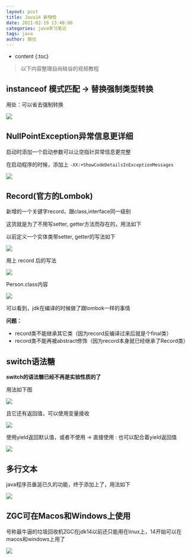 ```yaml
---
layout: post
title: Java14 新特性
date: 2021-02-19 13:48:00
categories: java学习笔记
tags: java
author: 朋也
---
```


* content
{:toc}

> 以下内容整理自尚硅谷的视频教程

## instanceof 模式匹配 -> 替换强制类型转换

用处：可以省去强制转换

![](/assets/images/2021-02-19-13-49-38.png)

## NullPointException异常信息更详细

启动时添加一个启动参数可以让空指针异常信息更完整

在启动程序的时候，添加上 `-XX:+ShowCodeDetailsInExceptionMessages`

![](/assets/images/2021-02-19-13-51-06.png)

## Record(官方的Lombok)

新增的一个关键字record，跟class,interface同一级别

这货就是为了不用写setter, getter方法而存在的，用法如下

以前定义一个实体类带setter, getter的写法如下

![](/assets/images/2021-02-19-13-53-31.png)

用上 record 后的写法

![](/assets/images/2021-02-19-13-54-05.png)

Person.class内容

![](/assets/images/2021-02-19-13-54-33.png)

可以看到，jdk在编译的时候做了跟lombok一样的事情

**问题：**

- record类不能继承其它类（因为record反编译过来后就是个final类）
- record类不能再被abstract修饰（因为record本身就已经继承了Record类）

## switch语法糖

**switch的语法糖已经不再是实验性质的了**

用法如下图

![](/assets/images/2021-02-19-13-57-30.png)

且它还有返回值，可以使用变量接收

![](/assets/images/2021-02-19-13-57-53.png)

使用yield返回默认值，或者不使用 -> 直接使用 : 也可以配合着yield返回值

![](/assets/images/2021-02-19-13-58-23.png)

## 多行文本

java程序员垂涎已久的功能，终于添加上了，用法如下

![](/assets/images/2021-02-19-13-59-40.png)

## ZGC可在Macos和Windows上使用

号称最牛逼的垃圾回收机ZGC在jdk14以前还只能用在linux上，14开始可以在macos和windows上用了

![](/assets/images/2021-02-19-14-01-46.png)
